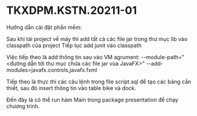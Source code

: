 # TKXDPM.KSTN.20211-01
Hướng dẫn cài đặt phần mềm:

Sau khi tải project về máy thì add tất cả các file jar trong thư mục lib vào classpath của project
Tiếp tục add junit vào classpath

Việc tiếp theo là add thông tin sau vào VM agrument: 
--module-path="<đường dẫn tới thư mục chứa các file jar vủa JavaFX>" --add-modules=javafx.controls,javafx.fxml

Tiếp theo là thực thi các câu lệnh trong file script.sql để tạo các bảng cần thiết, sau đó insert thông tin vào table bike và dock.

Đến đây là có thể run hàm Main trong package presentation để chạy chương trình.
